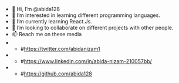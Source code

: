 - 👋 Hi, I’m @abida128
- 👀 I’m interested in learning different programming languages.
- 🌱 I’m currently learning React.Js.
- 💞️ I’m looking to collaborate on different projects with other people.
- 📫 Reach me on these media
- - #https://twitter.com/abidanizam1 
- - #https://www.linkedin.com/in/abida-nizam-210057bb/
- - #https://github.com/abida128

<!---
abida128/abida128 is a ✨ special ✨ repository because its `README.md` (this file) appears on your GitHub profile.
You can click the Preview link to take a look at your changes.
--->
